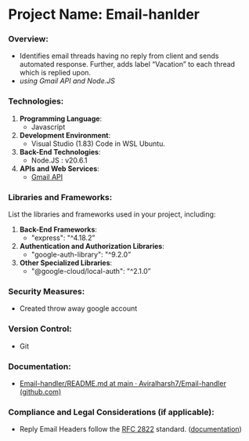 # **Project Name: Email-hanlder**

### **Overview:**

- Identifies email threads having no reply from client and sends automated response. Further, adds label “Vacation” to each thread which is replied upon.
- *using Gmail API and Node.JS*

### **Technologies:**

1. **Programming Language**:
    - Javascript
2. **Development Environment**:
    - Visual Studio (1.83) Code in WSL Ubuntu.
3. **Back-End Technologies**:
    - Node.JS : v20.6.1
4. **APIs and Web Services**:
    - [Gmail API](https://developers.google.com/gmail/api/guides)

### **Libraries and Frameworks:**

List the libraries and frameworks used in your project, including:

1. **Back-End Frameworks**:
    - "express": "^4.18.2”
2. **Authentication and Authorization Libraries**:
    - "google-auth-library": "^9.2.0”
3. **Other Specialized Libraries**:
    - "@google-cloud/local-auth": "^2.1.0”

### **Security Measures:**

- Created throw away google account

### **Version Control:**

- Git

### **Documentation:**

- [Email-handler/README.md at main · Aviralharsh7/Email-handler (github.com)](https://github.com/Aviralharsh7/Email-handler/blob/main/README.md)

### **Compliance and Legal Considerations (if applicable):**

- Reply Email Headers follow the [RFC 2822](https://tools.ietf.org/html/rfc2822#appendix-A.2) standard. ([documentation](https://developers.google.com/gmail/api/guides/sending#sending_messages:~:text=If%20you%27re%20trying,RFC%202822%20standard))
